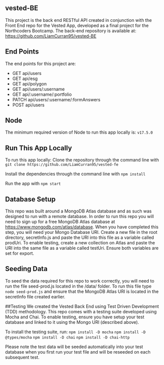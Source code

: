 ## vested-BE

This project is the back end RESTful API created in conjunction with the Front End repo for the Vested App, developed as a final project for the Northcoders Bootcamp.
The back-end repository is available at: https://github.com/LiamCurran95/vested-BE

## End Points

The end points for this project are:
* GET api/users
* GET api/esg
* GET api/polygon
* GET api/users/:username
* GET api/:username/:portfolio
* PATCH api/users/:username/:formAnswers
* POST api/users

## Node

The minimum required version of Node to run this app locally is: 
`v17.5.0`

## Run This App Locally

To run this app locally:
Clone the repository through the command line with 
`git clone https://github.com/LiamCurran95/vested-fe`

Install the dependencies through the command line with 
`npm install`

Run the app with 
`npm start`

## Database Setup
This repo was built around a MongoDB Atlas database and as such was designed to run with a remote database. In order to run this repo you will need to sign up for a free MongoDB Atlas database at https://www.mongodb.com/atlas/database.
When you have completed this step, you will need your Mongo Database URI. Create a new file in the root directory, secretInfo.js and paste the URI into this file as a variable called prodUri.
To enable testing, create a new collection on Atlas and paste the URI into the same file as a variable called testUri. Ensure both variables are set for export.

## Seeding Data
To seed the data required for this repo to work correctly, you will need to run the file seed-prod.js located in the /data/ folder. To run this file type `node seed-prod.js` and ensure that the MongoDB Atlas URI is located in the secretInfo file created earlier.

##Testing
We created the Vested Back End using Test Driven Development (TDD) methodology.
This repo comes with a testing suite developed using Mocha and Chai. To enable testing, ensure you have setup your test database and linked to it using the Mongo URI (described above).

To install the testing suite, run:
`npm install -D mocha`
`npm install -D @types/mocha`
`npm install -D chai`
`npm install -D chai-http`

Please note the test data will be seeded automatically into your test database when you first run your test file and will be reseeded on each subsequent test.

